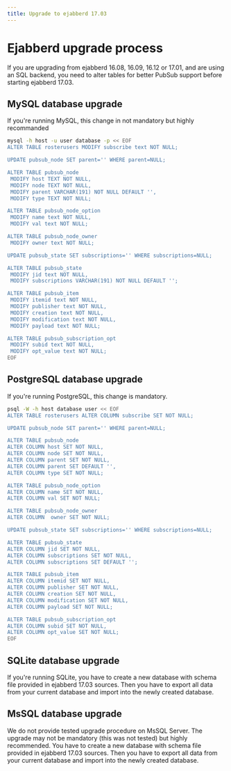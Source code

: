 ```yaml
---
title: Upgrade to ejabberd 17.03
---
```


# Ejabberd upgrade process

If you are upgrading from ejabberd 16.08, 16.09, 16.12 or 17.01, and
are using an SQL backend, you need to alter tables for better
PubSub support before starting ejabberd 17.03.

## MySQL database upgrade

If you're running MySQL, this change in not mandatory but highly recommanded

```bash
mysql -h host -u user database -p << EOF
ALTER TABLE rosterusers MODIFY subscribe text NOT NULL;

UPDATE pubsub_node SET parent='' WHERE parent=NULL;

ALTER TABLE pubsub_node
 MODIFY host TEXT NOT NULL,
 MODIFY node TEXT NOT NULL,
 MODIFY parent VARCHAR(191) NOT NULL DEFAULT '',
 MODIFY type TEXT NOT NULL;

ALTER TABLE pubsub_node_option 
 MODIFY name text NOT NULL,
 MODIFY val text NOT NULL;

ALTER TABLE pubsub_node_owner
 MODIFY owner text NOT NULL;

UPDATE pubsub_state SET subscriptions='' WHERE subscriptions=NULL;

ALTER TABLE pubsub_state
 MODIFY jid text NOT NULL,
 MODIFY subscriptions VARCHAR(191) NOT NULL DEFAULT '';

ALTER TABLE pubsub_item
 MODIFY itemid text NOT NULL,
 MODIFY publisher text NOT NULL,
 MODIFY creation text NOT NULL,
 MODIFY modification text NOT NULL,
 MODIFY payload text NOT NULL;

ALTER TABLE pubsub_subscription_opt
 MODIFY subid text NOT NULL,
 MODIFY opt_value text NOT NULL;
EOF
```

## PostgreSQL database upgrade

If you're running PostgreSQL, this change is mandatory.

```bash
psql -W -h host database user << EOF
ALTER TABLE rosterusers ALTER COLUMN subscribe SET NOT NULL;

UPDATE pubsub_node SET parent='' WHERE parent=NULL;

ALTER TABLE pubsub_node
ALTER COLUMN host SET NOT NULL,
ALTER COLUMN node SET NOT NULL,
ALTER COLUMN parent SET NOT NULL,
ALTER COLUMN parent SET DEFAULT '',
ALTER COLUMN type SET NOT NULL;

ALTER TABLE pubsub_node_option 
ALTER COLUMN name SET NOT NULL,
ALTER COLUMN val SET NOT NULL;

ALTER TABLE pubsub_node_owner
ALTER COLUMN  owner SET NOT NULL;

UPDATE pubsub_state SET subscriptions='' WHERE subscriptions=NULL;

ALTER TABLE pubsub_state
ALTER COLUMN jid SET NOT NULL,
ALTER COLUMN subscriptions SET NOT NULL,
ALTER COLUMN subscriptions SET DEFAULT '';

ALTER TABLE pubsub_item
ALTER COLUMN itemid SET NOT NULL,
ALTER COLUMN publisher SET NOT NULL,
ALTER COLUMN creation SET NOT NULL,
ALTER COLUMN modification SET NOT NULL,
ALTER COLUMN payload SET NOT NULL;

ALTER TABLE pubsub_subscription_opt
ALTER COLUMN subid SET NOT NULL,
ALTER COLUMN opt_value SET NOT NULL;
EOF
```

## SQLite database upgrade

If you're running SQLite, you have to create a new database with schema file
provided in ejabberd 17.03 sources. Then you have to export all data from your
current database and import into the newly created database.

## MsSQL database upgrade

We do not provide tested upgrade procedure on MsSQL Server.
The upgrade may not be mandatory (this was not tested) but highly recommended.
You have to create a new database with schema file provided in ejabberd 17.03
sources. Then you have to export all data from your current database and import
into the newly created database.
